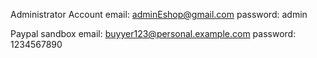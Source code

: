 Administrator Account
  email:  adminEshop@gmail.com
  password: admin

Paypal sandbox
  email: buyyer123@personal.example.com
  password: 1234567890
